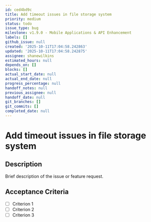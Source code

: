 ```yaml
---
id: ced4bd9c
title: Add timeout issues in file storage system
priority: medium
status: todo
issue_type: bug
milestone: v1.9.0 - Mobile Applications & API Enhancement
labels: []
github_issue: null
created: '2025-10-11T17:04:58.242863'
updated: '2025-10-11T17:04:58.242875'
assignee: shanewilkins
estimated_hours: null
depends_on: []
blocks: []
actual_start_date: null
actual_end_date: null
progress_percentage: null
handoff_notes: null
previous_assignee: null
handoff_date: null
git_branches: []
git_commits: []
completed_date: null
---
```


# Add timeout issues in file storage system

## Description

Brief description of the issue or feature request.

## Acceptance Criteria

- [ ] Criterion 1
- [ ] Criterion 2
- [ ] Criterion 3